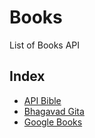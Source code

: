# Books
List of Books API

## Index
* [API Bible](API%20Bible.md)
* [Bhagavad Gita](Bhagavad%20Gita.md)
* [Google Books](Google%20Books.md)